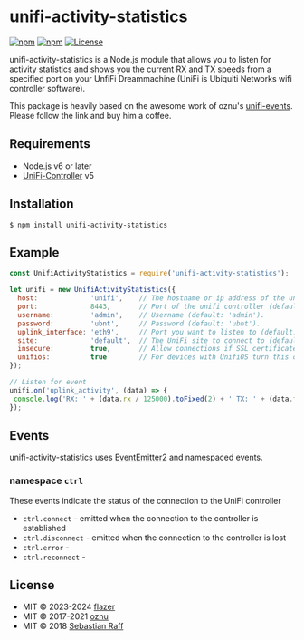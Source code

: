 # unifi-activity-statistics

[![npm](https://img.shields.io/npm/v/unifi-activity-statistics.svg)](https://www.npmjs.com/package/unifi-activity-statistics)
[![npm](https://img.shields.io/npm/dt/unifi-activity-statistics.svg)](https://www.npmjs.com/package/unifi-activity-statistics)
[![License][mit-badge]][mit-url]

 unifi-activity-statistics is a Node.js module that allows you to listen for activity statistics and shows you the current RX and TX speeds from a specified port on your UnfiFi Dreammachine (UniFi is Ubiquiti Networks wifi controller software).  
   
 This package is heavily based on the awesome work of oznu's [unifi-events](https://www.npmjs.com/package/unifi-events). Please follow the link and buy him a coffee.

## Requirements

* Node.js v6 or later
* [UniFi-Controller](https://www.ubnt.com/download/unifi) v5

## Installation

`$ npm install unifi-activity-statistics`

## Example

```javascript
const UnifiActivityStatistics = require('unifi-activity-statistics');

let unifi = new UnifiActivityStatistics({
  host:             'unifi',    // The hostname or ip address of the unifi controller (default: 'unifi')
  port:             8443,       // Port of the unifi controller (default: 8443)
  username:         'admin',    // Username (default: 'admin').
  password:         'ubnt',     // Password (default: 'ubnt').
  uplink_interface: 'eth9',     // Port you want to listen to (default: eth9).
  site:             'default',  // The UniFi site to connect to (default: 'default').
  insecure:         true,       // Allow connections if SSL certificate check fails (default: false).
  unifios:          true        // For devices with UnifiOS turn this on
});

// Listen for event
unifi.on('uplink_activity', (data) => {
 console.log('RX: ' + (data.rx / 125000).toFixed(2) + ' TX: ' + (data.tx / 125000).toFixed(2));
});
```

## Events

unifi-activity-statistics uses [EventEmitter2](https://github.com/asyncly/EventEmitter2) and namespaced events. 

### namespace `ctrl`

These events indicate the status of the connection to the UniFi controller

* `ctrl.connect` - emitted when the connection to the controller is established
* `ctrl.disconnect` - emitted when the connection to the controller is lost
* `ctrl.error` - 
* `ctrl.reconnect` - 

## License

* MIT © 2023-2024 [flazer](https://github.com/flazer)
* MIT © 2017-2021 [oznu](https://github.com/oznu)
* MIT © 2018 [Sebastian Raff](https://github.com/hobbyquaker)    

[mit-badge]: https://img.shields.io/badge/License-MIT-blue.svg?style=flat
[mit-url]: LICENSE
